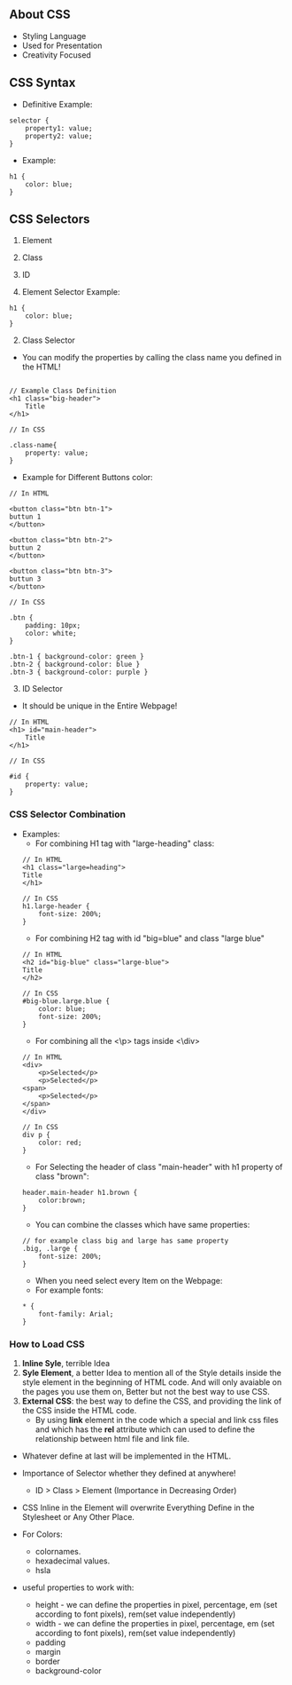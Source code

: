 ## About CSS
- Styling Language
- Used for Presentation
- Creativity Focused

## CSS Syntax

- Definitive Example:
```
selector {
    property1: value;
    property2: value;
}
```

- Example:
```
h1 {
    color: blue;
}
```

## CSS Selectors

1. Element
2. Class
3. ID

1. Element Selector Example:
```
h1 {
    color: blue;
}
```

2. Class Selector

- You can modify the properties by calling the class name you defined in the HTML!
```

// Example Class Definition
<h1 class="big-header">
    Title
</h1>

// In CSS

.class-name{
    property: value;
}
```

- Example for Different Buttons color:

```
// In HTML

<button class="btn btn-1">
buttun 1
</button>

<button class="btn btn-2">
buttun 2
</button>

<button class="btn btn-3">
buttun 3
</button>

// In CSS

.btn {
    padding: 10px;
    color: white;
}

.btn-1 { background-color: green }
.btn-2 { background-color: blue }
.btn-3 { background-color: purple }
```

3. ID Selector

- It should be unique in the Entire Webpage!

```
// In HTML
<h1> id="main-header">
    Title
</h1>

// In CSS

#id {
    property: value;
}
```

### CSS Selector Combination

- Examples:
    - For combining H1 tag with "large-heading" class:
    ```
    // In HTML
    <h1 class="large=heading">
    Title
    </h1>

    // In CSS
    h1.large-header {
        font-size: 200%;
    }

    ```
    - For combining H2 tag with id "big=blue" and class "large blue"
    ```
    // In HTML
    <h2 id="big-blue" class="large-blue">
    Title
    </h2>

    // In CSS
    #big-blue.large.blue {
        color: blue;
        font-size: 200%;
    }
    ```
    - For combining all the <\p> tags inside <\div>
    ```
    // In HTML
    <div>
        <p>Selected</p>
        <p>Selected</p>
    <span>
        <p>Selected</p>
    </span>
    </div>

    // In CSS
    div p {
        color: red; 
    }
    ```
    - For Selecting the header of class "main-header" with h1 property of class "brown":
    ```
    header.main-header h1.brown {
        color:brown;
    }
    ```
    - You can combine the classes which have same properties:
    ```
    // for example class big and large has same property
    .big, .large {
        font-size: 200%; 
    }
    ```
    - When you need select every Item on the Webpage:
    - For example fonts:
    ```
    * {
        font-family: Arial;
    }
    ```

### How to Load CSS

1. **Inline Syle**, terrible Idea
2. **Syle Element**, a better Idea to mention all of the Style details inside the style element in the beginning of HTML code. And will only avaiable on the pages you use them on, Better but not the best way to use CSS.
3. **External CSS**: the best way to define the CSS, and providing the link of the CSS inside the HTML code.
    - By using **link** element in the code which a special and link css files and which has the **rel** attribute which can used to define the relationship between html file and link file.

- Whatever define at last will be implemented in the HTML.
- Importance of Selector whether they defined at anywhere!
    - ID > Class > Element (Importance in Decreasing Order)

- CSS Inline in the Element will overwrite Everything Define in the Stylesheet or Any Other Place.
- For Colors:
    - colornames.
    - hexadecimal values.
    - hsla

- useful properties to work with:
    - height - we can define the properties in pixel, percentage, em (set according to font pixels), rem(set value independently)
    - width - we can define the properties in pixel, percentage, em (set according to font pixels), rem(set value independently)
    - padding
    - margin
    - border
    - background-color

